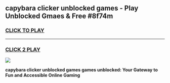 
## capybara clicker unblocked games - Play Unblocked Gmaes & Free #8f74m
<h3>
<a href="https://premium.freeplayer.one?title=capybara_clicker_unblocked_games&ref=03M">CLICK TO PLAY</a></h3>
<hr>

<h3>
<a href="https://premium.freeplayer.one?title=capybara_clicker_unblocked_games&ref=03M">CLICK 2 PLAY</a>
  
</h3>

<a href="https://premium.freeplayer.one?title=capybara_clicker_unblocked_games&ref=03M"><img src="https://clearcache.store/games.png"></a>


**capybara clicker unblocked games games unblocked: Your Gateway to Fun and Accessible Online Gaming**
